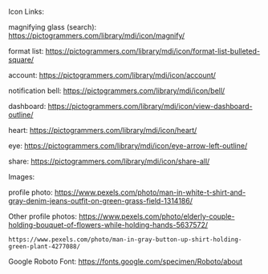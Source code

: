 Icon Links:

magnifying glass (search): 
    https://pictogrammers.com/library/mdi/icon/magnify/

format list:
    https://pictogrammers.com/library/mdi/icon/format-list-bulleted-square/

account:
    https://pictogrammers.com/library/mdi/icon/account/

notification bell:
    https://pictogrammers.com/library/mdi/icon/bell/

dashboard:
   https://pictogrammers.com/library/mdi/icon/view-dashboard-outline/

heart:
    https://pictogrammers.com/library/mdi/icon/heart/

eye:
    https://pictogrammers.com/library/mdi/icon/eye-arrow-left-outline/

share:
    https://pictogrammers.com/library/mdi/icon/share-all/


Images:


profile photo:
    https://www.pexels.com/photo/man-in-white-t-shirt-and-gray-denim-jeans-outfit-on-green-grass-field-1314186/

Other profile photos:
    https://www.pexels.com/photo/elderly-couple-holding-bouquet-of-flowers-while-holding-hands-5637572/

    https://www.pexels.com/photo/man-in-gray-button-up-shirt-holding-green-plant-4277088/

Google Roboto Font:
    https://fonts.google.com/specimen/Roboto/about